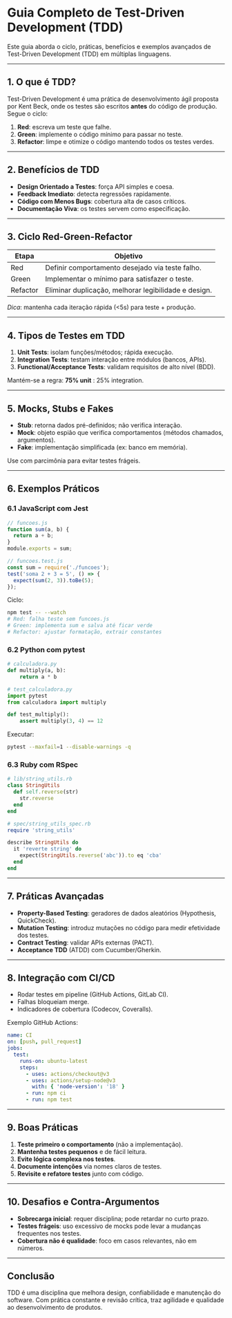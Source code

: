# Guia Completo de Test-Driven Development (TDD)

Este guia aborda o ciclo, práticas, benefícios e exemplos avançados de Test-Driven Development (TDD) em múltiplas linguagens.

---

## 1. O que é TDD?

Test-Driven Development é uma prática de desenvolvimento ágil proposta por Kent Beck, onde os testes são escritos **antes** do código de produção. Segue o ciclo:

1. **Red**: escreva um teste que falhe.
2. **Green**: implemente o código mínimo para passar no teste.
3. **Refactor**: limpe e otimize o código mantendo todos os testes verdes.

---

## 2. Benefícios de TDD

* **Design Orientado a Testes**: força API simples e coesa.
* **Feedback Imediato**: detecta regressões rapidamente.
* **Código com Menos Bugs**: cobertura alta de casos críticos.
* **Documentação Viva**: os testes servem como especificação.

---

## 3. Ciclo Red-Green-Refactor

| Etapa    | Objetivo                                             |
| -------- | ---------------------------------------------------- |
| Red      | Definir comportamento desejado via teste falho.      |
| Green    | Implementar o mínimo para satisfazer o teste.        |
| Refactor | Eliminar duplicação, melhorar legibilidade e design. |

*Dica*: mantenha cada iteração rápida (<5s) para teste + produção.

---

## 4. Tipos de Testes em TDD

1. **Unit Tests**: isolam funções/métodos; rápida execução.
2. **Integration Tests**: testam interação entre módulos (bancos, APIs).
3. **Functional/Acceptance Tests**: validam requisitos de alto nível (BDD).

Mantém-se a regra: **75% unit** : 25% integration.

---

## 5. Mocks, Stubs e Fakes

* **Stub**: retorna dados pré-definidos; não verifica interação.
* **Mock**: objeto espião que verifica comportamentos (métodos chamados, argumentos).
* **Fake**: implementação simplificada (ex: banco em memória).

Use com parcimônia para evitar testes frágeis.

---

## 6. Exemplos Práticos

### 6.1 JavaScript com Jest

```js
// funcoes.js
function sum(a, b) {
  return a + b;
}
module.exports = sum;

// funcoes.test.js
const sum = require('./funcoes');
test('soma 2 + 3 = 5', () => {
  expect(sum(2, 3)).toBe(5);
});
```

Ciclo:

```bash
npm test -- --watch
# Red: falha teste sem funcoes.js
# Green: implementa sum e salva até ficar verde
# Refactor: ajustar formatação, extrair constantes
```

### 6.2 Python com pytest

```py
# calculadora.py
def multiply(a, b):
    return a * b

# test_calculadora.py
import pytest
from calculadora import multiply

def test_multiply():
    assert multiply(3, 4) == 12
```

Executar:

```bash
pytest --maxfail=1 --disable-warnings -q
```

### 6.3 Ruby com RSpec

```ruby
# lib/string_utils.rb
class StringUtils
  def self.reverse(str)
    str.reverse
  end
end

# spec/string_utils_spec.rb
require 'string_utils'

describe StringUtils do
  it 'reverte string' do
    expect(StringUtils.reverse('abc')).to eq 'cba'
  end
end
```

---

## 7. Práticas Avançadas

* **Property-Based Testing**: geradores de dados aleatórios (Hypothesis, QuickCheck).
* **Mutation Testing**: introduz mutações no código para medir efetividade dos testes.
* **Contract Testing**: validar APIs externas (PACT).
* **Acceptance TDD** (ATDD) com Cucumber/Gherkin.

---

## 8. Integração com CI/CD

* Rodar testes em pipeline (GitHub Actions, GitLab CI).
* Falhas bloqueiam merge.
* Indicadores de cobertura (Codecov, Coveralls).

Exemplo GitHub Actions:

```yaml
name: CI
on: [push, pull_request]
jobs:
  test:
    runs-on: ubuntu-latest
    steps:
      - uses: actions/checkout@v3
      - uses: actions/setup-node@v3
        with: { 'node-version': '18' }
      - run: npm ci
      - run: npm test
```

---

## 9. Boas Práticas

1. **Teste primeiro o comportamento** (não a implementação).
2. **Mantenha testes pequenos** e de fácil leitura.
3. **Evite lógica complexa nos testes**.
4. **Documente intenções** via nomes claros de testes.
5. **Revisite e refatore testes** junto com código.

---

## 10. Desafios e Contra-Argumentos

* **Sobrecarga inicial**: requer disciplina; pode retardar no curto prazo.
* **Testes frágeis**: uso excessivo de mocks pode levar a mudanças frequentes nos testes.
* **Cobertura não é qualidade**: foco em casos relevantes, não em números.

---

## Conclusão

TDD é uma disciplina que melhora design, confiabilidade e manutenção do software. Com prática constante e revisão crítica, traz agilidade e qualidade ao desenvolvimento de produtos.

